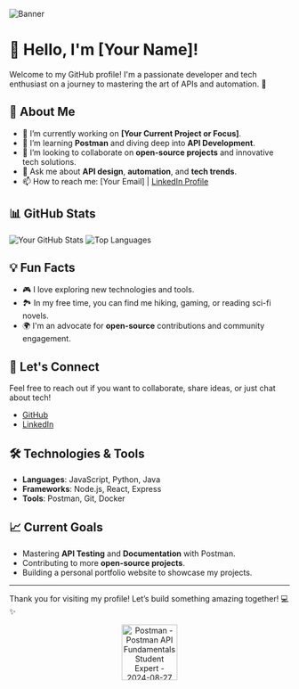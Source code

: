 ![Banner](https://your-banner-image-url.com) <!-- Replace with your banner image URL -->

# 👋 Hello, I'm [Your Name]!

Welcome to my GitHub profile! I'm a passionate developer and tech enthusiast on a journey to mastering the art of APIs and automation. 🚀

## 🌟 About Me
- 🔭 I’m currently working on **[Your Current Project or Focus]**.
- 🌱 I’m learning **Postman** and diving deep into **API Development**.
- 👯 I’m looking to collaborate on **open-source projects** and innovative tech solutions.
- 💬 Ask me about **API design**, **automation**, and **tech trends**.
- 📫 How to reach me: [Your Email] | [LinkedIn Profile](your-linkedin-url)

## 📊 GitHub Stats
![Your GitHub Stats](https://github-readme-stats.vercel.app/api?username=your-github-username&show_icons=true&theme=radical)
![Top Languages](https://github-readme-stats.vercel.app/api/top-langs/?username=your-github-username&layout=compact&theme=radical)

## 💡 Fun Facts
- 🎮 I love exploring new technologies and tools.
- 🏞️ In my free time, you can find me hiking, gaming, or reading sci-fi novels.
- 🌍 I'm an advocate for **open-source** contributions and community engagement.

## 🚀 Let's Connect
Feel free to reach out if you want to collaborate, share ideas, or just chat about tech! 

- [GitHub](your-github-url)
- [LinkedIn](your-linkedin-url)

## 🛠️ Technologies & Tools
- **Languages**: JavaScript, Python, Java
- **Frameworks**: Node.js, React, Express
- **Tools**: Postman, Git, Docker

## 📈 Current Goals
- Mastering **API Testing** and **Documentation** with Postman.
- Contributing to more **open-source projects**.
- Building a personal portfolio website to showcase my projects.

---

Thank you for visiting my profile! Let’s build something amazing together! 💻✨
<!---
aimanrazia/aimanrazia is a ✨ special ✨ repository because its `README.md` (this file) appears on your GitHub profile.
You can click the Preview link to take a look at your changes.
--->
<div style="text-align: center;">
    <img src="https://github.com/user-attachments/assets/07470d75-f6e0-4c3c-91a1-4d7bcf9a94c8" alt="Postman - Postman API Fundamentals Student Expert - 2024-08-27" width="100" />
</div>

